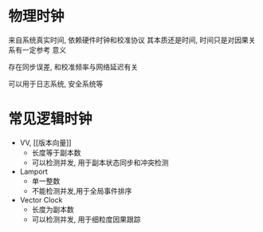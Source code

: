 # 物理时钟
来自系统真实时间, 依赖硬件时钟和校准协议
其本质还是时间, 时间只是对因果关系有一定参考 意义

存在同步误差, 和校准频率与网络延迟有关

可以用于日志系统, 安全系统等

# 常见逻辑时钟
- VV, [[版本向量]]
	- 长度等于副本数
	- 可以检测并发, 用于副本状态同步和冲突检测
- Lamport
	- 单一整数
	- 不能检测并发,用于全局事件排序
- Vector Clock
	- 长度为副本数
	- 可以检测并发, 用于细粒度因果跟踪
